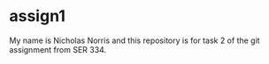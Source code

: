 # assign1
My name is Nicholas Norris and this repository is for task 2 of the git assignment from SER 334.
